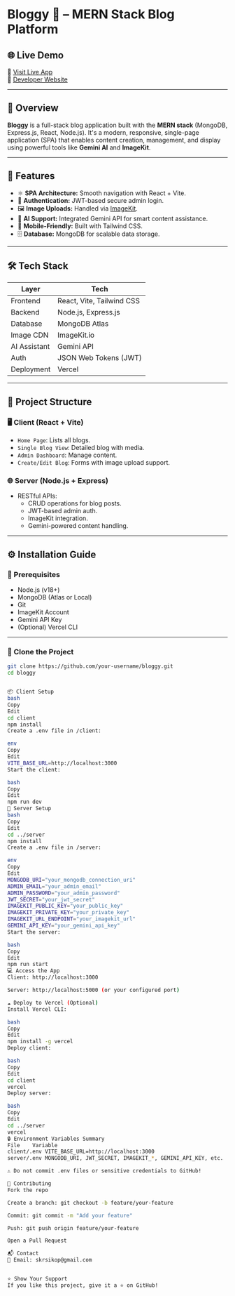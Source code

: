 # Bloggy 📝 – MERN Stack Blog Platform

## 🌐 Live Demo

🔗 [Visit Live App](https://bloggy-iota-liart.vercel.app/)  
🔗 [Developer Website](https://skrsikop.vercel.app/)

---

## 📖 Overview

**Bloggy** is a full-stack blog application built with the **MERN stack** (MongoDB, Express.js, React, Node.js). It's a modern, responsive, single-page application (SPA) that enables content creation, management, and display using powerful tools like **Gemini AI** and **ImageKit**.

---

## 🚀 Features

- ⚛️ **SPA Architecture:** Smooth navigation with React + Vite.
- 🔐 **Authentication:** JWT-based secure admin login.
- 🖼️ **Image Uploads:** Handled via [ImageKit](https://imagekit.io/).
- 🤖 **AI Support:** Integrated Gemini API for smart content assistance.
- 📱 **Mobile-Friendly:** Built with Tailwind CSS.
- 🗄️ **Database:** MongoDB for scalable data storage.

---

## 🛠️ Tech Stack

| Layer        | Tech                              |
|--------------|------------------------------------|
| Frontend     | React, Vite, Tailwind CSS          |
| Backend      | Node.js, Express.js                |
| Database     | MongoDB Atlas                      |
| Image CDN    | ImageKit.io                        |
| AI Assistant | Gemini API                         |
| Auth         | JSON Web Tokens (JWT)              |
| Deployment   | Vercel                             |

---

## 📁 Project Structure

### 🖥️ Client (React + Vite)

- `Home Page`: Lists all blogs.
- `Single Blog View`: Detailed blog with media.
- `Admin Dashboard`: Manage content.
- `Create/Edit Blog`: Forms with image upload support.

### 🌐 Server (Node.js + Express)

- RESTful APIs:
  - CRUD operations for blog posts.
  - JWT-based admin auth.
  - ImageKit integration.
  - Gemini-powered content handling.

---

## ⚙️ Installation Guide

### 🔸 Prerequisites

- Node.js (v18+)
- MongoDB (Atlas or Local)
- Git
- ImageKit Account
- Gemini API Key
- (Optional) Vercel CLI

---

### 🧱 Clone the Project

```bash
git clone https://github.com/your-username/bloggy.git
cd bloggy


📦 Client Setup
bash
Copy
Edit
cd client
npm install
Create a .env file in /client:

env
Copy
Edit
VITE_BASE_URL=http://localhost:3000
Start the client:

bash
Copy
Edit
npm run dev
🧩 Server Setup
bash
Copy
Edit
cd ../server
npm install
Create a .env file in /server:

env
Copy
Edit
MONGODB_URI="your_mongodb_connection_uri"
ADMIN_EMAIL="your_admin_email"
ADMIN_PASSWORD="your_admin_password"
JWT_SECRET="your_jwt_secret"
IMAGEKIT_PUBLIC_KEY="your_public_key"
IMAGEKIT_PRIVATE_KEY="your_private_key"
IMAGEKIT_URL_ENDPOINT="your_imagekit_url"
GEMINI_API_KEY="your_gemini_api_key"
Start the server:

bash
Copy
Edit
npm run start
💻 Access the App
Client: http://localhost:3000

Server: http://localhost:5000 (or your configured port)

☁️ Deploy to Vercel (Optional)
Install Vercel CLI:

bash
Copy
Edit
npm install -g vercel
Deploy client:

bash
Copy
Edit
cd client
vercel
Deploy server:

bash
Copy
Edit
cd ../server
vercel
🔒 Environment Variables Summary
File	Variable
client/.env	VITE_BASE_URL=http://localhost:3000
server/.env	MONGODB_URI, JWT_SECRET, IMAGEKIT_*, GEMINI_API_KEY, etc.

⚠️ Do not commit .env files or sensitive credentials to GitHub!

🤝 Contributing
Fork the repo

Create a branch: git checkout -b feature/your-feature

Commit: git commit -m "Add your feature"

Push: git push origin feature/your-feature

Open a Pull Request

📬 Contact
📧 Email: skrsikop@gmail.com


⭐️ Show Your Support
If you like this project, give it a ⭐️ on GitHub!